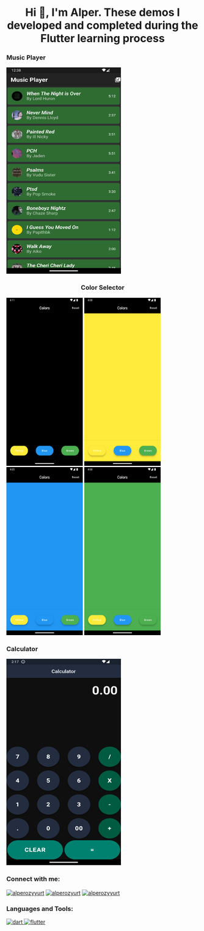 <h1 align="center">Hi 👋, I'm Alper. These demos I developed and completed during the Flutter learning process</h1>
<h3>Music Player</h3>
<img src="./music_app_demo/appimages/MusicPlayer.png" width= 300 height = 540>
<h3 align="center">Color Selector</h3>

<p><img src="./color_selector_demo/appimages/ColorSelectorReset.png" width= 200 height = 440>  <img src="./color_selector_demo/appimages/ColorSelectorYellow.png" width= 200 height = 440>  <img src="./color_selector_demo/appimages/ColorSelectorBlue.png" width= 200 height = 440>  <img src="./color_selector_demo/appimages/ColorSelectorGreen.png" width= 200 height = 440>
</p>

  <h3>Calculator</h3>
  <img src="./calculator_demo/appimages/CalculatorScreen.png" width= 300 height = 540>

<h3 align="left">Connect with me:</h3>
<p align="left">
<a href="https://twitter.com/alperozyyurt" target="blank"><img align="center" src="https://raw.githubusercontent.com/rahuldkjain/github-profile-readme-generator/master/src/images/icons/Social/twitter.svg" alt="alperozyyurt" height="30" width="40" /></a>
<a href="https://linkedin.com/in/alperozyurt" target="blank"><img align="center" src="https://raw.githubusercontent.com/rahuldkjain/github-profile-readme-generator/master/src/images/icons/Social/linked-in-alt.svg" alt="alperozyurt" height="30" width="40" /></a>
<a href="https://instagram.com/alperozyyurt" target="blank"><img align="center" src="https://raw.githubusercontent.com/rahuldkjain/github-profile-readme-generator/master/src/images/icons/Social/instagram.svg" alt="alperozyyurt" height="30" width="40" /></a>
</p>

<h3 align="left">Languages and Tools:</h3>
<p align="left"> <a href="https://dart.dev" target="_blank" rel="noreferrer"> <img src="https://www.vectorlogo.zone/logos/dartlang/dartlang-icon.svg" alt="dart" width="40" height="40"/> </a> <a href="https://flutter.dev" target="_blank" rel="noreferrer"> <img src="https://www.vectorlogo.zone/logos/flutterio/flutterio-icon.svg" alt="flutter" width="40" height="40"/> </a> </p>
